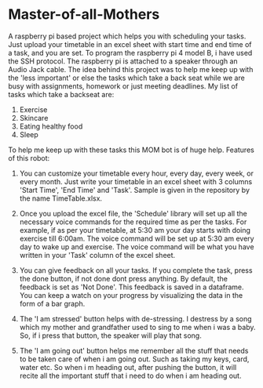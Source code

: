 # Master-of-all-Mothers
A raspberry pi based project which helps you with scheduling your tasks. Just upload your timetable in an excel sheet with start time and end time of a task, and you are set.
To program the raspberry pi 4 model B, i have used the SSH protocol.
The raspberry pi is attached to a speaker through an Audio Jack cable.
The idea behind this project was to help me keep up with the 'less important' or else the tasks which take a back seat while we are busy with assignments, homework or just meeting deadlines.
My list of tasks which take a backseat are:
1. Exercise
2. Skincare
3. Eating healthy food
4. Sleep

To help me keep up with these tasks this MOM bot is of huge help.
Features of this robot:
1. You can customize your timetable every hour, every day, every week, or every month. Just write your timetable in an excel sheet with 3 columns 'Start Time', 'End Time' and 'Task'. Sample is given in the repository by the name TimeTable.xlsx.

2. Once you upload the excel file, the 'Schedule' library will set up all the necessary voice commands for the required time as per the tasks. For example, if as per your timetable, at 5:30 am your day starts with doing exercise till 6:00am. The voice command will be set up at 5:30 am every day to wake up and exercise. The voice command will be what you have written in your 'Task' column of the excel sheet.

3. You can give feedback on all your tasks. If you complete the task, press the done button, if not done dont press anything. By default, the feedback is set as 'Not Done'. This feedback is saved in a dataframe. You can keep a watch on your progress by visualizing the data in the form of a bar graph.

4. The 'I am stressed' button helps with de-stressing. I destress by a song which my mother and grandfather used to sing to me when i was a baby. So, if i press that button, the speaker will play that song.

5. The 'I am going out' button helps me remember all the stuff that needs to be taken care of when i am going out. Such as taking my keys, card, water etc. So when i m heading out, after pushing the button, it will recite all the important stuff that i need to do when i am heading out.


